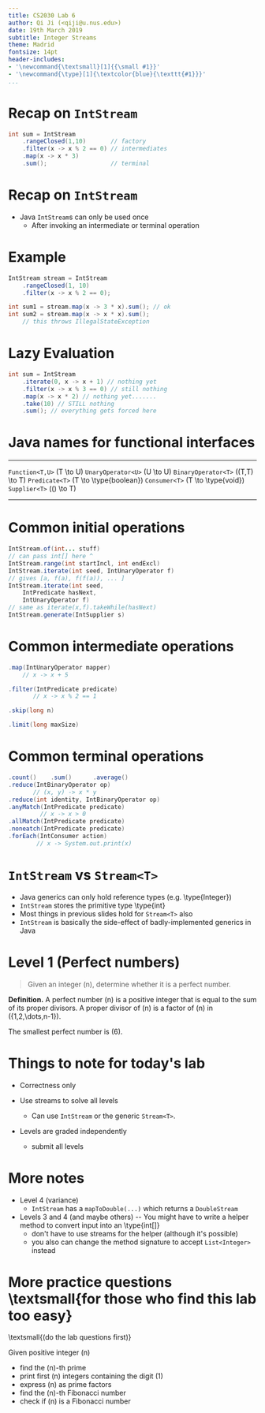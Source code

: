 ```yaml
---
title: CS2030 Lab 6
author: Qi Ji (<qiji@u.nus.edu>)
date: 19th March 2019
subtitle: Integer Streams
theme: Madrid
fontsize: 14pt
header-includes:
- '\newcommand{\textsmall}[1]{{\small #1}}'
- '\newcommand{\type}[1]{\textcolor{blue}{\texttt{#1}}}'
...
```


# Recap on `IntStream`

```java
int sum = IntStream
    .rangeClosed(1,10)       // factory
    .filter(x -> x % 2 == 0) // intermediates
    .map(x -> x * 3)
    .sum();                  // terminal
```

# Recap on `IntStream`

* Java `IntStream`s can only be used once
    * After invoking an intermediate or terminal operation

# Example
```java
IntStream stream = IntStream
    .rangeClosed(1, 10)
    .filter(x -> x % 2 == 0);

int sum1 = stream.map(x -> 3 * x).sum(); // ok
int sum2 = stream.map(x -> x * x).sum();
    // this throws IllegalStateException
```

# Lazy Evaluation
```java
int sum = IntStream
    .iterate(0, x -> x + 1) // nothing yet
    .filter(x -> x % 3 == 0) // still nothing
    .map(x -> x * 2) // nothing yet.......
    .take(10) // STILL nothing
    .sum(); // everything gets forced here
```

# Java names for functional interfaces

------------------------------- -------------------------
`Function<T,U>`                 \(T \to U\)
`UnaryOperator<U>`              \(U \to U\)
`BinaryOperator<T>`             \((T,T) \to T\)
`Predicate<T>`                  \(T \to \type{boolean}\)
`Consumer<T>`                   \(T \to \type{void}\)
`Supplier<T>`                   \(() \to T\)
------------------------------- -------------------------


# Common initial operations

```java
IntStream.of(int... stuff)
// can pass int[] here ^
IntStream.range(int startIncl, int endExcl)
IntStream.iterate(int seed, IntUnaryOperator f)
// gives [a, f(a), f(f(a)), ... ]
IntStream.iterate(int seed,
    IntPredicate hasNext,
    IntUnaryOperator f)
// same as iterate(x,f).takeWhile(hasNext)
IntStream.generate(IntSupplier s)
```

# Common intermediate operations

```java
.map(IntUnaryOperator mapper)
    // x -> x + 5

.filter(IntPredicate predicate)
       // x -> x % 2 == 1

.skip(long n)

.limit(long maxSize)
```

# Common terminal operations

```java
.count()    .sum()      .average()
.reduce(IntBinaryOperator op)
       // (x, y) -> x * y
.reduce(int identity, IntBinaryOperator op)
.anyMatch(IntPredicate predicate)
         // x -> x > 0
.allMatch(IntPredicate predicate)
.noneatch(IntPredicate predicate)
.forEach(IntConsumer action)
        // x -> System.out.print(x)
```

# `IntStream` vs `Stream<T>`

* Java generics can only hold reference types (e.g. \type{Integer})
* `IntStream` stores the primitive type \type{int}
* Most things in previous slides hold for `Stream<T>` also
* `IntStream` is basically the side-effect of badly-implemented generics in Java

# Level 1 (Perfect numbers)

> Given an integer \(n\), determine whether it is a perfect number.

__Definition.__ A perfect number \(n\) is a positive integer that is equal to the sum of its proper divisors.
A proper divisor of \(n\) is a factor of \(n\) in \(\{1,2,\dots,n-1\}\).

The smallest perfect number is \(6\).

# Things to note for today's lab

* Correctness only

* Use streams to solve all levels
    * Can use `IntStream` or the generic `Stream<T>`.

* Levels are graded independently
    * submit all levels

# More notes

* Level 4 (variance)
    - `IntStream` has a `mapToDouble(...)` which returns a `DoubleStream`
* Levels 3 and 4 (and maybe others) -- You might have to write a helper method to convert input into an \type{int[]}
    - don't have to use streams for the helper (although it's possible)
    - you also can change the method signature to accept `List<Integer>` instead

# More practice questions \textsmall{for those who find this lab too easy}

\textsmall{(do the lab questions first)}

Given positive integer \(n\)

* find the \(n\)-th prime
* print first \(n\) integers containing the digit \(1\)
* express \(n\) as prime factors
* find the \(n\)-th Fibonacci number
* check if \(n\) is a Fibonacci number
